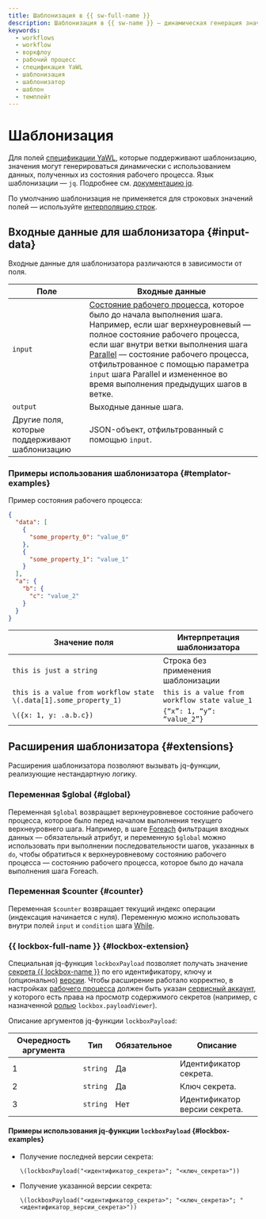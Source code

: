 ```yaml
---
title: Шаблонизация в {{ sw-full-name }}
description: Шаблонизация в {{ sw-name }} — динамическая генерация значения полей спецификации YaWL.
keywords:
  - workflows
  - workflow
  - воркфлоу
  - рабочий процесс
  - спецификация YaWL
  - шаблонизация
  - шаблонизатор
  - шаблон
  - темплейт
---
```



# Шаблонизация

Для полей [спецификации YaWL](yawl/index.md), которые поддерживают шаблонизацию, значения могут генерироваться динамически с использованием данных, полученных из состояния рабочего процесса. Язык шаблонизации — `jq`. Подробнее см. [документацию jq](https://jqlang.github.io/jq/manual/).

По умолчанию шаблонизация не применяется для строковых значений полей — используйте [интерполяцию строк](https://jqlang.github.io/jq/manual/#string-interpolation).

## Входные данные для шаблонизатора {#input-data}

Входные данные для шаблонизатора различаются в зависимости от поля.

Поле | Входные данные
--- | ---
`input` | [Состояние рабочего процесса](workflow.md#state), которое было до начала выполнения шага. Например, если шаг верхнеуровневый — полное состояние рабочего процесса, если шаг внутри ветки выполнения шага [Parallel](yawl/management/parallel.md) — состояние рабочего процесса, отфильтрованное с помощью параметра `input` шага Parallel и измененное во время выполнения предыдущих шагов в ветке.
`output` | Выходные данные шага.
Другие поля, которые поддерживают шаблонизацию | JSON-объект, отфильтрованный с помощью `input`.

### Примеры использования шаблонизатора {#templator-examples}

Пример состояния рабочего процесса:

```json
{
  "data": [
    {
      "some_property_0": "value_0"
    },
    {
      "some_property_1": "value_1"
    }
  ],
  "a": {
    "b": {
      "c": "value_2"
    }
  }
}
```

Значение поля | Интерпретация шаблонизатора
--- | ---
`this is just a string` | Строка без применения шаблонизации
`this is a value from workflow state \(.data[1].some_property_1)` | `this is a value from workflow state value_1`
`\({x: 1, y: .a.b.c})` | `{“x”: 1, “y”: “value_2”}` 

## Расширения шаблонизатора {#extensions}

Расширения шаблонизатора позволяют вызывать jq-функции, реализующие нестандартную логику.

### Переменная $global {#global}

Переменная `$global` возвращает верхнеуровневое состояние рабочего процесса, которое было перед началом выполнения текущего верхнеуровнего шага. Например, в шаге [Foreach](yawl/management/foreach.md) фильтрация входных данных — обязательный атрибут, и переменную `$global` можно использовать при выполнении последовательности шагов, указанных в `do`, чтобы обратиться к верхнеуровневому состоянию рабочего процесса — состоянию рабочего процесса, которое было до начала выполнения шага Foreach.

### Переменная $counter {#counter}

Переменная `$counter` возвращает текущий индекс операции (индексация начинается с нуля). Переменную можно использовать внутри полей `input` и `condition` шага [While](yawl/management/while.md).

### {{ lockbox-full-name }} {#lockbox-extension}

Специальная jq-функция `lockboxPayload` позволяет получать значение [секрета {{ lockbox-name }}](../../../lockbox/concepts/secret.md) по его идентификатору, ключу и (опционально) [версии](../../../lockbox/concepts/secret.md#version). Чтобы расширение работало корректно, в настройках [рабочего процесса](workflow.md) должен быть указан [сервисный аккаунт](../../../iam/concepts/users/service-accounts.md), у которого есть права на просмотр содержимого секретов (например, с назначенной [ролью](../../../lockbox/security/index.md#lockbox-payloadViewer) `lockbox.payloadViewer`).

Описание аргументов jq-функции `lockboxPayload`:

Очередность аргумента | Тип | Обязательное | Описание
--- | --- | --- | ---
1 | `string` | Да | Идентификатор секрета.
2 | `string` | Да | Ключ секрета.
3 | `string` | Нет | Идентификатор версии секрета.

#### Примеры использования jq-функции `lockboxPayload` {#lockbox-examples}

* Получение последней версии секрета:

    ```text
    \(lockboxPayload("<идентификатор_секрета>"; "<ключ_секрета>"))
    ```
* Получение указанной версии секрета:

    ```text
    \(lockboxPayload("<идентификатор_секрета>"; "<ключ_секрета>"; "<идентификатор_версии_секрета>"))
    ```
